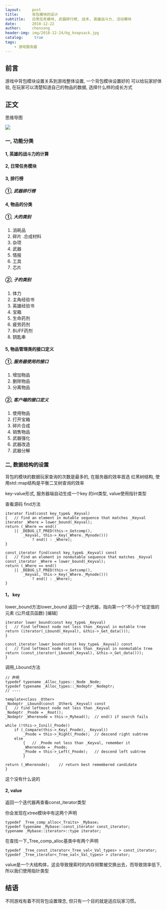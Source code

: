 ```yaml
---
layout:     post
title:      背包模块的设计
subtitle:   日常任务模块, 武器排行榜, 战术, 英雄战斗力, 活动模块
date:       2018-12-22
author:     chensong
header-img: img/2018-12-24/bg_knapsack.jpg
catalog: 	 true
tags:
    - 游戏服务器
---
```


## 前言

游戏中背包模块设置关系到游戏整体设置, 一个背包模块设置好的 可以给玩家好体验, 在玩家可以清楚知道自己的物品的数据, 选择什么样的成长方式

## 正文

思维导图

![](https://img-blog.csdnimg.cn/20181224021519774.png?x-oss-process=image/watermark,type_ZmFuZ3poZW5naGVpdGk,shadow_10,text_aHR0cHM6Ly9ibG9nLmNzZG4ubmV0L1BvaXN4,size_16,color_FFFFFF,t_70)

### 一, 功能分类

#### 1, 英雄的战斗力的计算

#### 2, 日常任务模块

#### 3, 排行榜

##### ①, 武器排行榜

#### 4, 物品的分类
	
##### ①, 大的类别

1. 消耗品
2. 碎片 .合成材料
3. 杂项
4. 武器
5. 情报
6. 工具
7. 芯片 
		
##### ②, 子的类别

1. 体力
2. 主角经验书 
3. 英雄经验书
4. 宝箱
5. 生命药剂
6. 疲劳药剂
7. BUFF药剂
8. 钥匙串
		
#### 5, 物品管理类的接口定义

##### ①,	服务器使用的接口
		
1. 增加物品
2. 删除物品
3. 分离物品
		
##### ②,	客户端的接口定义

1. 使用物品
2. 打开宝箱
3. 碎片合成
4. 销售物品
5. 武器强化
6. 武器改造
7. 武器分解

		
### 二, 数据结构的设置

背包的模块的数据玩家查询的次数是最多的,  在服务器的效率首选 红黑树结构, 使用std::map结构是平衡二叉树查询的效率

key-value形式, 服务器端自动生成一个key 的int类型, value使用指针类型 

查看源码 find方法



```
iterator find(const key_type& _Keyval)
{	// find an element in mutable sequence that matches _Keyval
iterator _Where = lower_bound(_Keyval);
return (_Where == end()
	|| _DEBUG_LT_PRED(this->_Getcomp(),
		_Keyval, this->_Key(_Where._Mynode()))
			? end() : _Where);
}

const_iterator find(const key_type& _Keyval) const
{	// find an element in nonmutable sequence that matches _Keyval
const_iterator _Where = lower_bound(_Keyval);
return (_Where == end()
	|| _DEBUG_LT_PRED(this->_Getcomp(),
		_Keyval, this->_Key(_Where._Mynode()))
			? end() : _Where);
}
```  

#### 1， key 

lower_bound方法lower_bound 返回一个迭代器，指向第一个“不小于”给定值的元素 (公开成员函数) [编辑]

```
iterator lower_bound(const key_type& _Keyval)
{	// find leftmost node not less than _Keyval in mutable tree
return (iterator(_Lbound(_Keyval), &this->_Get_data()));
}

const_iterator lower_bound(const key_type& _Keyval) const
{	// find leftmost node not less than _Keyval in nonmutable tree
return (const_iterator(_Lbound(_Keyval), &this->_Get_data()));
}
``` 

调用_Lbound方法

```
// 声明
typedef typename _Alloc_types::_Node _Node;
typedef typename _Alloc_types::_Nodeptr _Nodeptr;
// ----

template<class _Other>
_Nodeptr _Lbound(const _Other& _Keyval) const
{	// find leftmost node not less than _Keyval
_Nodeptr _Pnode = _Root();
_Nodeptr _Wherenode = this->_Myhead();	// end() if search fails

while (!this->_Isnil(_Pnode))
	if (_Compare(this->_Key(_Pnode), _Keyval))
		_Pnode = this->_Right(_Pnode);	// descend right subtree
	else
		{	// _Pnode not less than _Keyval, remember it
		_Wherenode = _Pnode;
		_Pnode = this->_Left(_Pnode);	// descend left subtree
		}

return (_Wherenode);	// return best remembered candidate
}
```

这个没有什么说的


#### 2, value 

返回一个迭代器再查看const_iterator类型

你会发现在xtree模块中有这两个声明

```
typedef _Tree_comp_alloc<_Traits> _Mybase;
typedef typename _Mybase::const_iterator const_iterator;
typename _Mybase::iterator>::type iterator;

```
在查找一下_Tree_comp_alloc基类中有两个声明

```
typedef _Tree_const_iterator<_Tree_val<_Val_types> > const_iterator;
typedef _Tree_iterator<_Tree_val<_Val_types> > iterator;
```

value是一个大结构体，这会导致搜索时的内存频繁被交换出去，而导致效率低下, 所以我们使用指针类型


## 结语


不同游戏有着不同背包设置理念, 但只有一个目的就是适应玩家习惯。 